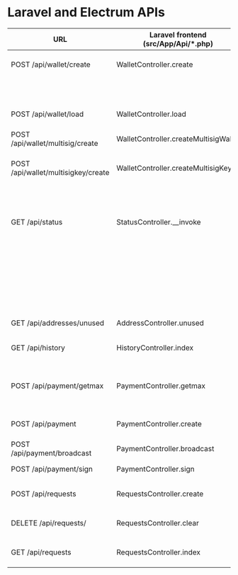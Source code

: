 # Laravel and Electrum APIs

| URL | Laravel frontend (src/App/Api/*.php) | Laravel backend (src/Electrum.php) | Electrum (electrum/commands.py) | Description |
----|----|----|----|----
| POST /api/wallet/create | WalletController.create | createWallet | create_new | Create a new wallet with key and seed |
|||| create_from_seed | Create a wallet from a given seed |
| POST /api/wallet/load | WalletController.load | loadWallet | load_wallet (to a daemon) | Load a wallet |
| POST /api/wallet/multisig/create | WalletController.createMultisigWallet | createMultisigWallet | create_multisig_wallet | Create a multisig wallet from a given seed |
| POST /api/wallet/multisigkey/create | WalletController.createMultisigKey | createMultisigKey | create_new_multisig_key | Create a new key |
|||| create_multisig_key | Create a key from a given seed |
| GET /api/status | StatusController.__invoke | getVersion | version | Get an electrum version |
||| getBalance | getbalance | Get the current balance |
||| isSynchronized | is_synchronized | Check if a wallet is synchronized with a bitcoin network |
| GET /api/addresses/unused | AddressController.unused | getUnusedAddress | getunusedaddress | Get unused addresses |
| GET /api/history | HistoryController.index | getHistory | history | Get a transaction history |
| POST /api/payment/getmax | PaymentController.getmax  | getmax | getmax | Get the maximum amount of coins to be sent |
| POST /api/payment | PaymentController.create | createPayment | payto | Create a payment transaction |
| POST /api/payment/broadcast | PaymentController.broadcast | broadcast | broadcast: Broadcast a transaction |
| POST /api/payment/sign | PaymentController.sign | sign | signtransaction | Sign a transaction |
| POST /api/requests | RequestsController.create | createRequest | addrequest | Create a payment request |
| DELETE /api/requests/ | RequestsController.clear | clearRequests | clearrequests | Clear all of the payment requests |
| GET /api/requests | RequestsController.index | getRequests | listrequests | Get the list of payment requests |
